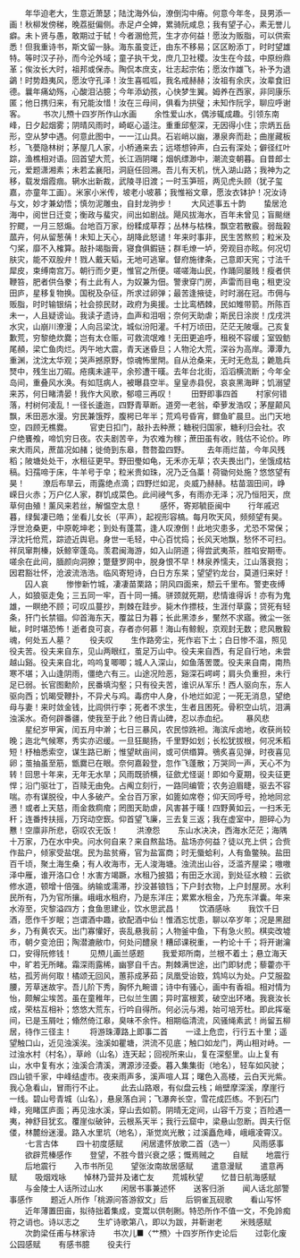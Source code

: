 <!-- { "loadSidebar": true } -->
　　年华迫老大，生意近萧瑟；陆沈海外仙，潦倒沟中瘠。何意今年冬，艮男添一画！秋柳发傍稊，晚荔挺偏侧。赤足卢仝婢，累骑阮咸息；我有望子心，素无誉儿癖。未卜贤与愚，敢期过于轼！今者溷伧荒，生才亦何益！愿汝为贩脂，可以供索悉！但我重诗书，斯文留一脉。海东虽变迁，由东不移易；区区盼添丁，时时望雄特。等时汉子孙，而今沦外域；童子执干戈，庶几卫社稷。汝生在今兹，中原纷鼎革；俟汝长大时，祖邦或保赤。陶侃本庶支，壮志起宗佑；愿汝作雄飞，补予为退鷁！时势趋夷风，愿汝守孔泽！汝生喜呱呱，我名戒赫赫；汝祖有余庆，汝辈食旧德。曩年痛幼殇，心酸泪沾臆；今年添幼孩，心快梦生翼。姆养在西家，非同康乐匿；他日携归来，有兄能汝惜！汝在三母间，俱看为拱璧；未知作阮孚，聊应呼谢客。
　　书次儿槱十四岁所作山水画
　　余性爱山水，偶涉辄成趣。引领东南峰，日夕起烟雾；阴晴风雨时，崎岖心遥注。重重邱壑深，无因得小住；宗炳五岳形，空从梦中遇。何意此图中，一一江山具。石岩峭以幽，瀑泉奔而赴；曲崖藏板杉，飞甍隐林树；茅屋几人家，小桥通来去；远塔想钟声，白云有深处；僻径红叶踪，渔樵相对语。回首望大荒，长江涵阴曙；烟帆缥渺中，潮流变朝暮。自昔郎士元，爱题潇湘素；未若孟襄阳，洞庭任回溯。吾儿有天机，恍入湖山路；我神为之移，载发烟霞痼。辋水出新裁，武陵寻旧渡；一时玉笋班，两见虎头顾（犹子玺嘉，亦童年工画）。米家小米传，坡老小坡慕；我惟裕文章，愿汝衣钵护！况汝诗与文，妙才兼幼悟；慎勿泥雕虫，自封龙驹步！
　　大风述事五十韵
　　蛰居沧海中，阅世日迁变；衡政与蜚灾，间出如剧战。飓风拔海水，百年未曾见；盲颷继狞飂，一月三怒煽。台地百万家，纷糅成草荐；丛林与枯株，飘空若散霰。弱哉榖蓏卉，何从留葱蒨！未知上天心，胡降此怒谴！年来时事非，民生苦熬煎；粒米及勺桨，靡不入榷算。敲扑竭脂膏，寝食俱鍜链；群毛燎一垆，旁观目亦眩。何况切肤灾，能不双股弁！戮人戴天韬，无地可逃窜。督府施律条，己意即天宪；寸法千犀皮，束缚南宫万。朝行而夕更，惟官之所便。嗟嗟海山民，作踊同屡贱！瘦者供鞭笞，肥者供刍豢；有土此有人，为奴兼为佃。警隶穿门房，声雷而目电；租吏没田庐，星移复物换。国税及杂征，所求过卵弹；最苦逢掖徒，时时溺在冠。市佣与贩脂，时时输银绢；社会掠民财，政府为奥援。士比鸾栖棘，民如雉带箭。所陈百未一，人且疑谤讪。我读孑遗诗，血声和泪咽；奈何天助虐；斯民日涂炭！戊戌洪水灾，山崩川潦漫；人向吕梁沈，城似汾阳灌。千村万顷田，茫茫无陂堰。己亥复歉荒，穷黎绝炊爨；岂有太仓赈，可救流氓难！无田更追呼，租税不容缓；室毁鲂尾頳，梁亡鱼肉烂。丙午地大震，青天迷昏旦；人物沦大荒，深谷为高岸。潭潭九重渊，沈沈太华观；哭声撼原野，惊魂怖里閈。自从沧桑来，无时无危乱；臲卼兵燹中，残生出刀碬。疮痍未遽平，余殄遭干暵。去年台北街，滔滔横流断；今年全岛间，重叠风水涣。有如尫病人，被曝县空半。皇皇赤县倪，哀哀黑海畔；饥溺望来苏，何日睹清晏！我作大风歌，郁噫三再叹！
　　田野即事四首
　　村家何错落，村树何凌乱！一径长逶迤，四野青草断。道旁一老翁，牵萝发浩叹；茅屋颠风飘，禾田恶水漫。穷民兼饿殍，腹枵已年半；荒鸡号昏宵，鳏鱼旷晨旦。出门天地空，四顾无樵爨。
　　官吏日扣门，敲扑去种蔗；糖税归国家，糖利归会社。农户绝饔飧，啼饥穷日夜。农夫剧苦辛，为农难为稼；蔗田虽有收，贱估不论价。昨来大雨风，蔗苗况如赭；徙倚到东皋，嗸嗸盈四野。
　　去年雨烂苗，今年风残稻；陂塘处处干，水租征更早。野田璺如龟，无禾亦无草；农夫畏出门，坐饿成枯稿。妇孺啼于床，牛羊号于皁；粒米贵如珠，况乃乏刍藁！荷锄何处施？悠悠望有昊！
　　潦后布旱云，雨露绝点滴；四野烂如泥，炎威乃赫赫。枯苗涸田间，峥嵘日火赤；万户亿人家，群饥成菜色。此间祲气多，有雨亦无泽；况乃恒阳天，庶草何由殖！薰风来若丝，解愠空太息！
　　感怀，寄郑毓臣闽中
　　行年戚迟暮，绿鬓凄已皓；坐看儿女长（平声），起视形容槁。每月吹天风，频频望有昊。浮世沧桑更，中原乾坤老；到处有蓬蒿，逢人叹潦倒！此地灾患多，尤恐不常保；浮沈托伧荒，踪迹近舆皂。身世一毛轻，中心百忧捣；长风天地飘，愁怀不可扫。祥凤窜荆榛，妖鲸宰蓬岛。羡君闽海游，如入山阴道；得尝武夷茶，胜啗安期枣。嗟余在此间，腼颜向洞獠；蹩躠罗网中，脱身恨不早！林泉养懦夫，江山落衰抱；因君豁壮怀，沧波流浩浩。临风寄短诗，白日方东杲；望望钓龙台，莫道归来好！
　　囚人哀
　　惨惨新竹城，凄凄苗栗路；阴风四面来，颓云千里布。警吏夜缚人，如狼驱走兔；三五同一牢，百十同一捕。骈颈就死期，悲情谁得诉！亦有为鬼雄，一瞑绝不顾；可叹瓜蔓抄，荆棘在跬步。毙木作摽枝，生涯付草露；贷死有轻条，犴门长禁锢。仰首海东天，覆盆日为暮；长此黑漆乡，黶然不求寤。微尘一张眦，时时堪恐怖！逝者良可哀，存者亦何慕！海山有鲸鲵，京观封无数；悲风散毅魂，何处五人墓？
　　役夫叹
　　生作路旁尘，死作岩下土；白日惨不温，照见役夫苦。役夫来自东，见山两眼红，茧足万山中。役夫来自西，有足自行地，未尝越山谿。役夫来自北，呜呜复唧唧；城人入深山，如鱼落罟罭。役夫来自南，南热寒不堪；入山逢阴雨，僵绝六有三。山途况险恶，谿深石崿崿；肩头负重担，未行足已弱。长官图勳阶，民番填沟壑；只有役夫苦，谁识从军乐！西人驱向东，东人驱向西；饥暍受鞭扑，不异犬与鸡。毒疠中人身，仆地烂如泥；一死无消息，望绝母与妻！来时敛金钱，比闾供行李；死者不求生，生者且困死。骨积空山坑，泪满浊溪水。奇何辟番疆，使我至于此？他日青山碑，忍以赤血纪。
　　暴风悲
　　星纪岁甲寅，闰五月中澣；七日三暴风，农民惊跣袒。海滨斥卤地，收获尚较晚；迤北气候寒，秀实亦迟缓。一旦狂颷扬，千里野如划；长松犹拔根，何况禾稻短！杼柚悉索空，谋生路已断；惟望畎亩间，或可供缗算。鴞炙喜见弹，时夜喜见卵；茧抽虽至筋，甑爨已在眼。奈何嘉榖登，忽作飞蓬散；万哭同一声，天心不为转！回思十年来，无年无水旱；风雨既骄横，征歛尤怪诞！即如今夏期，役夫征更悍；沿门驱壮丁，百赎无由免。占阄立刻行，一路同编管；农务迫眉睫，驱去不容喘。亦有谋脱役，中人多破产。全台百万家，如篦如席卷；仰天同呼号，抢地同忿懑！或者上天慈，雨金救痌痯；罔图天助虐，风害甚于暵！四野黄如云，一扫禾无秆；连番抟扶摇，万窍动空窾。仰首望飞廉，三去复三返；我在虚室中，胆碎心为戁！空廪非所悲，窃叹农无饭！
　　洪潦怨
　　东山水决决，西海水茫茫；海隅十万家，乃在水中央。问水何自来？来自熬盐场。盐场亦何益？徒以充上供；合赀作盐户，倾家受盐氓。民为盐贫瘠，官为盐富商；时无蜃蛤利，人有鱼鳖殃。盐田百千顷，聚土海生桑；有人收海市，无人浚海塘。浊流出山谷，泛滥齐屋梁；嗷嗷泽中雁，谁开洛口仓！水害方竭蹶，水租乃披猖；有田乏水润，到处征水粮：云欲修水道，顿增十倍强。纳输或濡滞，抄没甚锒铛；下户封衣物，上户封屋房。水利民所有，乃为官所攘。峨峨水租府，乃是东洋庄；累累水租金，乃充东洋囊。年来水洊至，灾黎溢四方；食鱼思建业，饮水思武昌！
　　饮酒感咏
　　我饮千日酒，愿作千岁眠；岂谓酒中趣，欲配酒中仙！惟酒忘忧患，聊以卒岁年；况是黑甜乡，乃有黄农天。出门寡懽好，丧乱悬我前；人物釜中鱼，下有急火煎。棋奕改墟市，朝夕变沧田；陶潜漉敝巾，何处问醴泉！糟邱课税重，一杓论十千；将开谢瀹口，安得阮修钱！
　　见槱儿画兰感题
　　我爱郑所南，兰根不着土；悬立海天中，旷若无所睹。霜深雨露稀，幽寥自千古。荆棘满世途，出门即豺虎；藜藿亦干枯，孤芳尚何取！橘颂无回风，蕙荪成茅茹；凤凰受诒笯，鸩鸠以为处。户艾服盈腰，芳草迷故宇。吾儿阶下秀，胸怀九畹谱；诗中有骚心，画中有香祖。相对情为怡，颇解尘埃苦。虽在童稚年，已似兰生圃；异时富根荄，破空出环堵。我衰汝长成，荣枯互相补；悠悠大荒东，行吟自得所。何必沅与湘，始可培芳杜。即此挥毫间，已是玉屑吐；翛然倚江皋，臭味不余忤。相期临清流，风骚绳素武！尚留五柳居，待作三径主！
　　将游珠潭路上即事二首
　　一迳上危峦，行行五十里；遥望触口山，近见浊溪涘。浊溪如瞿塘，洪流不见底；触口如龙门，两山相对峙。一过浊水村（村名），草岭（山名）连天起；回视所来山，复在深壑里。山上复有山，水中复有水；浊溪合清溪，渭源涉泾委。暮入集集街（地名），轻车如风驶；四山锁千家，中峰结虚市。夜来雨声多，溪声喧人耳；曙色入高楼，云白天光紫。我心急看山，冒雨行不止。
　　此去山路艰，有似盘云栈；峭壁摩深溪，摩崖行一线。碧山号青城（山名），悬泉落白涧；飞瀑奔长空，雪花成匹练。不到石门峰，宛睹匡庐面；再见浊水溪，穿山去如箭。阴晴无定间，山容千万变；百险遇一夷，神舒目犹玄。覆崖似破钟，云根系天半；我行云窟中，梁悬山忽断。舆夫行伛偻，林麓纷迷漫。路入水里坑（地名），渐觉岚光散；过溪矗危峰，峨峨凌霄汉。
　　·七言古体
　　四十初度感赋
　　闲居遣怀放歌二首（选一）
　　风雨感事
　　欲辟荒榛感作
　　登望，不胜今昔兴衰之感；慨焉贼之
　　自赋
　　地震行
　　后地震行
　　入市书所见
　　望张汝南故居感赋
　　遣意漫赋
　　遣意再赋
　　吸烟戏咏
　　悼林乃营并及诸亡友
　　荒城秋望
　　忆昔日航海感赋
　　与金陵士人话所过山水
　　闲居书事兼述怀
　　送客归浙
　　闻人话北部警事感作
　　题近人所作「桃源问答游叙文」后
　　后铜雀瓦砚歌
　　看山写怀
　　近年薄置田亩，拟待拙着集成，变鬻以供剞劂。特恐所作不值一文，不免詅痴符之诮也。诗以志之
　　生圹诗歌第八，即以为跋，并靳谢老
　　米贱感赋
　　次韵梁任甫与林家诗
　　书次儿■〈艹槱〉十四岁所作史论后
　　过彰化废公园感赋
　　有感书臆
　　役夫行
